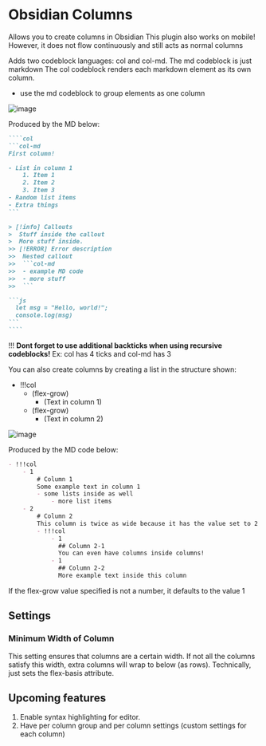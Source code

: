 # Obsidian Columns

Allows you to create columns in Obsidian
This plugin also works on mobile! However, it does not flow continuously and still acts as normal columns

Adds two codeblock languages: col and col-md.
The md codeblock is just markdown
The col codeblock renders each markdown element as its own column.
- use the md codeblock to group elements as one column

![image](https://user-images.githubusercontent.com/62992267/165693107-a19aa048-62e4-44a2-ad23-3bff41deb865.png)

Produced by the MD below:
`````md
````col
```col-md
First column!

- List in column 1
	1. Item 1
	2. Item 2
	3. Item 3
- Random list items
- Extra things
```

> [!info] Callouts
>  Stuff inside the callout
>  More stuff inside.
>> [!ERROR] Error description
>>  Nested callout
>>  ```col-md
>>  - example MD code
>>  - more stuff
>>  ```

```js
  let msg = "Hello, world!";
  console.log(msg)
```
````
`````

!!! **Dont forget to use additional backticks when using recursive codeblocks!** Ex: col has 4 ticks and col-md has 3

You can also create columns by creating a list in the structure shown:
- !!!col
    - (flex-grow)
        - (Text in column 1)
    - (flex-grow)
        - (Text in column 2)

![image](https://user-images.githubusercontent.com/62992267/165693531-5a9d7e8e-864f-40db-a936-cefdb333af22.png)

Produced by the MD code below:
```md
- !!!col
	- 1
		# Column 1
		Some example text in column 1
		- some lists inside as well
			- more list items
	- 2
		# Column 2
		This column is twice as wide because it has the value set to 2
		- !!!col
			- 1
			  ## Column 2-1
			  You can even have columns inside columns!
			- 1
			  ## Column 2-2
			  More example text inside this column
```

If the flex-grow value specified is not a number, it defaults to the value 1

## Settings
### Minimum Width of Column
This setting ensures that columns are a certain width. If not all the columns satisfy this width, extra columns will wrap to below (as rows).
Technically, just sets the flex-basis attribute.

## Upcoming features

1. Enable syntax highlighting for editor.
2. Have per column group and per column settings (custom settings for each column)
